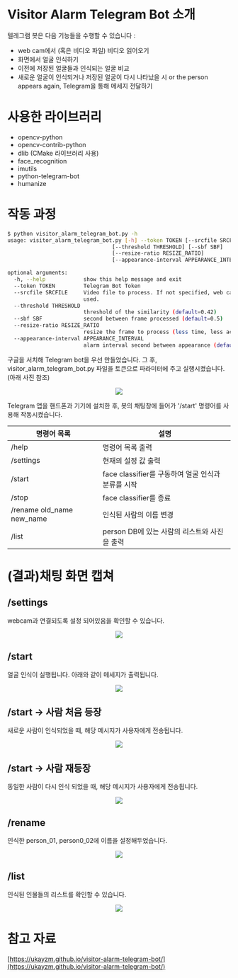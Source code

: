 # Visitor Alarm Telegram Bot 소개

텔레그램 봇은 다음 기능들을 수행할 수 있습니다 : 
* web cam에서 (혹은 비디오 파일) 비디오 읽어오기
* 화면에서 얼굴 인식하기
* 이전에 저장된 얼굴들과 인식되는 얼굴 비교
* 새로운 얼굴이 인식되거나 저장된 얼굴이 다시 나타났을 시 or the person appears again, Telegram을 통해 메세지 전달하기

# 사용한 라이브러리

* opencv-python
* opencv-contrib-python
* dlib (CMake 라이브러리 사용)
* face_recognition
* imutils
* python-telegram-bot
* humanize

# 작동 과정

```bash
$ python visitor_alarm_telegram_bot.py -h
usage: visitor_alarm_telegram_bot.py [-h] --token TOKEN [--srcfile SRCFILE]
                                 [--threshold THRESHOLD] [--sbf SBF]
                                 [--resize-ratio RESIZE_RATIO]
                                 [--appearance-interval APPEARANCE_INTERVAL]

optional arguments:
  -h, --help            show this help message and exit
  --token TOKEN         Telegram Bot Token
  --srcfile SRCFILE     Video file to process. If not specified, web cam is
                        used.
  --threshold THRESHOLD
                        threshold of the similarity (default=0.42)
  --sbf SBF             second between frame processed (default=0.5)
  --resize-ratio RESIZE_RATIO
                        resize the frame to process (less time, less accuracy)
  --appearance-interval APPEARANCE_INTERVAL
                        alarm interval second between appearance (default=10)
```

구글을 서치해 Telegram bot을 우선 만들었습니다. 
그 후, visitor_alarm_telegram_bot.py 파일을 토큰으로 파라미터에 주고 실행시켰습니다. (아래 사진 참조)

<p align="center">
  <img src="png/terminal_screenshot.png">
</p>

Telegram 앱을 핸드폰과 기기에 설치한 후, 봇의 채팅창에 들어가 '/start' 명령어를 사용해 작동시켰습니다.


| 명령어 목록 | 설명 |
|--------------------|----------|
| /help | 명령어 목록 출력 |
| /settings | 현재의 설정 값 출력 |
| /start | face classifier를 구동하여 얼굴 인식과 분류를 시작 |
| /stop | face classifier를 종료 |
| /rename old_name new_name | 인식된 사람의 이름 변경 |
| /list | person DB에 있는 사람의 리스트와 사진을 출력 |

# (결과)채팅 화면 캡쳐

## /settings

webcam과 연결되도록 설정 되어있음을 확인할 수 있습니다. 

<p align="center">
  <img src="png/tele_Settings.png">
</p>

## /start

얼굴 인식이 실행됩니다. 아래와 같이 메세지가 출력됩니다.

<p align="center">
   <img src="png/tele_start1.png">
</p>

## /start -> 사람 처음 등장

새로운 사람이 인식되었을 떼, 해당 메시지가 사용자에게 전송됩니다. 

<p align="center">
   <img src="png/tele_start2.png">
</p>

## /start -> 사람 재등장

동일한 사람이 다시 인식 되었을 때, 해당 메시지가 사용자에게 전송됩니다.

<p align="center">
   <img src="png/tele_start3.png">
</p>

## /rename

인식한 person_01, person0_02에 이름을 설정해두었습니다.

<p align="center">
   <img src="png/tele_rename.png">
</p>

## /list

인식된 인물들의 리스트를 확인할 수 있습니다.

<p align="center">
   <img src="png/tele_list.png">
</p>

# 참고 자료 
[https://ukayzm.github.io/visitor-alarm-telegram-bot/](https://ukayzm.github.io/visitor-alarm-telegram-bot/)

